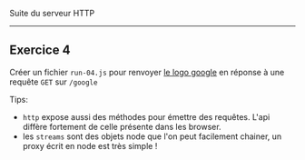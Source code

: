 Suite du serveur HTTP

---

## Exercice 4

Créer un fichier `run-04.js` pour renvoyer [le logo google](https://www.google.fr/images/branding/googlelogo/2x/googlelogo_color_272x92dp.png) en réponse à une requête `GET` sur `/google`

Tips:

- `http` expose aussi des méthodes pour émettre des requêtes. L'api diffère fortement de celle présente dans les browser.
- les `streams` sont des objets node que l'on peut facilement chainer, un proxy écrit en node est très simple !
